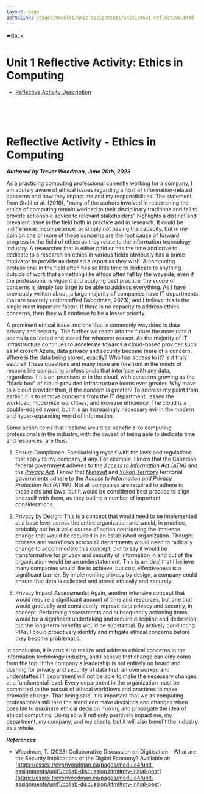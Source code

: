 ```yaml
---
layout: page
permalink: /pages/module5/unit-assignments/unit1/m5u1-reflective.html
---
```


⬅️[Back](/pages/module5/unit-assignments/unit1/m5u1.html)

# Unit 1 Reflective Activity: Ethics in Computing

-  [Reflective Activity Description](/pages/module5/unit-assignments/unit1/m5u1-reflective-description.html)

<br/>
<br/>
<br/>

# Reflective Activity - Ethics in Computing

__*Authored by Trevor Woodman, June 20th, 2023*__

As a practicing computing professional currently working for a company, I am acutely aware of ethical issues regarding a host of information-related concerns and how they impact me and my responsibilities. The statement from Stahl et al. (2016), "many of the authors involved in researching the ethics of computing remain wedded to their disciplinary traditions and fail to provide actionable advice to relevant stakeholders" highlights a distinct and prevalent issue in the field both in practice and in research. It could be indifference, incompetence, or simply not having the capacity, but in my opinion one or more of these concerns are the root cause of forward progress in the field of ethics as they relate to the information technology industry. A researcher that is either paid or has the time and drive to dedicate to a research on ethics in various fields obviously has a prime motivator to provide as detailed a report as they wish. A computing professional in the field often has so little time to dedicate to anything outside of work that something like ethics often fall by the wayside, even if the professional is vigilent and applying best practice, the scope of concerns is simply too large to be able to address everything. As I have previously written about, a large majority of companies have IT departments that are severely understaffed (Woodman, 2023), and I believe this is the single most important factor. If there is no capacity to address ethics concerns, then they will continue to be a lesser priority.

A prominent ethical issue and one that is commonly waysided is data privacy and security. The further we reach into the future the more data it seems is collected and stored for whatever reason. As the majority of IT infrastructure continues to accelerate towards a cloud-based provider such as Microsoft Azure, data privacy and security become more of a concern. Where is the data being stored, exactly? Who has access to it? Is it truly secure? These questions and many more are forefront in the minds of responsible computing professionals that interface with any data, regardless if it's on-premises or in the cloud, with concerns growing as the "black box" of cloud-provided infrastructure looms ever greater. Why move to a cloud provider then, if the concern is greater? To address my point from earlier, it is to remove concerns from the IT department, lessen the workload, modernize workflows, and increase efficiency. The cloud is a double-edged sword, but it is an increasingly necessary evil in the modern and hyper-expanding world of information.

Some action items that I believe would be beneficial to computing professionals in the industry, with the caveat of being able to dedicate time and resources, are thus:

1. Ensure Compliance: Familiarising myself with the laws and regulations that apply to my company, if any. For example, I know that the Canadian federal government adheres to the *[Access to Information Act (ATIA)](https://laws-lois.justice.gc.ca/eng/acts/a-1/)* and the *[Privacy Act](https://laws-lois.justice.gc.ca/ENG/ACTS/P-21/index.html)*. I know that [Nunavut](https://www.gov.nu.ca/access-information-and-protection-privacy-atipp) and [Yukon Territory](https://laws.yukon.ca/cms/images/LEGISLATION/PRINCIPAL/2018/2018-0009/2018-0009_1.pdf) territorial governments adhere to the *Access to Information and Privacy Protection Act (ATIPP)*. Not all companies are required to adhere to these acts and laws, but it would be considered best practice to align onesself with them, as they outline a number of important considerations.

2. Privacy by Design: This is a concept that would need to be implemented at a base level across the entire organization and would, in practice, probably not be a valid course of action considering the immense change that would be required in an established organization. Thought process and workflows across all departments would need to radically change to accommodate this concept, but to say it would be transformative for privacy and security of information in and out of the organisation would be an understatement. This is an ideal that I believe many companies would like to achieve, but cost effectiveness is a significant barrier. By implementing privacy by design, a company could ensure that data is collected and stored ethically and securely.

3. Privacy Impact Assessments: Again, another intensive concept that would require a significant amount of time and resources, but one that would gradually and consistently improve data privacy and security, in concept. Performing assessments and subsequently actioning items would be a significant undertaking and require discipline and dedication, but the long-term benefits would be substantial. By actively conducting PIAs, I could proactively identify and mitigate ethical concerns before they become problematic.

In conclusion, it is crucial to realize and address ethical concerns in the information technology industry, and I believe that change can only come from the top. If the company's leadership is not entirely on board and pushing for privacy and security of data first, an overworked and understaffed IT department will not be able to make the necessary changes at a fundamental level. Every department in the organization must be committed to the pursuit of ethical workflows and practices to make dramatic change. That being said, it is important that we as computing professionals still take the stand and make decisions and changes when possible to maximize ethical decision making and propagate the idea of ethical computing. Doing so will not only positively impact me, my department, my company, and my clients, but it will also benefit the industry as a whole.

__*References*__

- Woodman, T. (2023) Collaborative Discussion on Digitisation - What are the Security Implications of the Digital Economy? Available at: [https://essex.trevorwoodman.ca/pages/module4/unit-assignments/unit1/collab-discussion.html#my-initial-post](https://essex.trevorwoodman.ca/pages/module4/unit-assignments/unit1/collab-discussion.html#my-initial-post)
